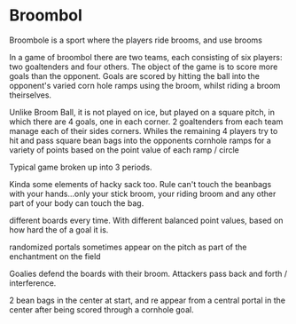 # Broombol

Broombole is a sport where the players ride brooms, and use brooms 

In a game of broombol there are two teams, each consisting of six players: two goaltenders and four others. The object of the game is to score more goals than the opponent. Goals are scored by hitting the ball into the opponent's varied corn hole ramps using the broom, whilst riding a broom theirselves. 

Unlike Broom Ball, it is not played on ice, but played on a square pitch, in which there are 4 goals, one in each corner. 2 goaltenders from each team manage each of their 
sides corners. Whiles the remaining 4 players try to hit and pass square bean bags into the opponents cornhole ramps for a variety of points based on the point value of each 
ramp / circle

Typical game broken up into 3 periods. 

Kinda some elements of hacky sack too. Rule can't touch the beanbags with your hands...only your stick broom, your riding broom and any other part of your body can touch the bag.

different boards every time. With different balanced point values, based on how hard the of a goal it is.

randomized portals sometimes appear on the pitch as part of the enchantment on the field

Goalies defend the boards with their broom. Attackers pass back and forth / interference.

2 bean bags in the center at start, and re appear from a central portal in the center after being scored through a cornhole goal.